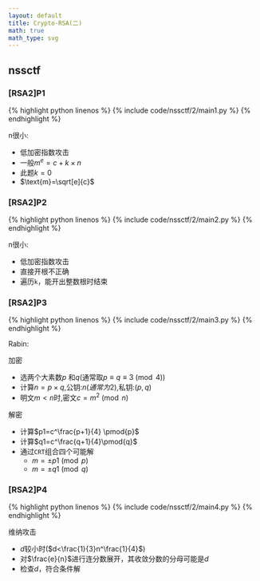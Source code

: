 ```yaml
---
layout: default
title: Crypto-RSA(二)
math: true
math_type: svg
---
```


## nssctf

### [RSA2]P1

{% highlight python linenos %}
{% include code/nssctf/2/main1.py %}
{% endhighlight %}

n很小:

- 低加密指数攻击
- 一般$m^e=c+k \times n$
- 此题$k=0$
- $\text{m}=\sqrt[e]{c}$
  
### [RSA2]P2

{% highlight python linenos %}
{% include code/nssctf/2/main2.py %}
{% endhighlight %}

n很小:

- 低加密指数攻击
- 直接开根不正确
- 遍历`k`，能开出整数根时结束

### [RSA2]P3

{% highlight python linenos %}
{% include code/nssctf/2/main3.py %}
{% endhighlight %}

Rabin:

加密

- 选两个大素数$p$ 和$q$(通常取$p\equiv q\equiv 3 \pmod{4}$)
- 计算$n=p\times q$,公钥:$n(通常为2)$,私钥:$(p,q)$
- 明文$m<n$时,密文$c=m^2 \pmod{n}$

解密

- 计算$p1=c^\frac{p+1}{4} \pmod{p}$
- 计算$q1=c^\frac{q+1}{4}\pmod{q}$
- 通过`CRT`组合四个可能解
  - $m=\pm p1\pmod{p}$
  - $m=\pm q1\pmod{q}$

### [RSA2]P4

{% highlight python linenos %}
{% include code/nssctf/2/main4.py %}
{% endhighlight %}

维纳攻击

- $d$较小时($d<\frac{1}{3}n^\frac{1}{4}$)
- 对$\frac{e}{n}$进行连分数展开，其收敛分数的分母可能是$d$
- 检查$d$，符合条件解
